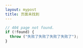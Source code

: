 ```yaml
---
layout: mypost
title: 页面未找到
---
```


```js
// 404 page not found.
if (!found) {
  throw ("失败了失败了失败了失败了");
}
```

